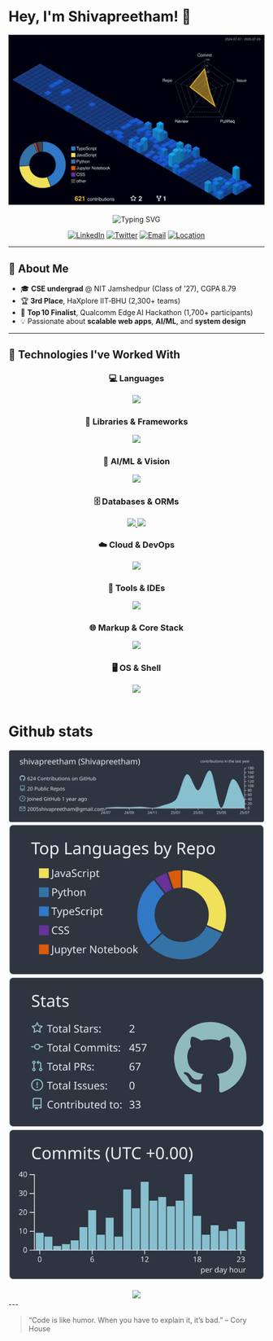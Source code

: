 <!-- ================ HEADER ================ -->
# Hey, I'm Shivapreetham! 👋 

<div align="center">
  <img src="profile-3d-contrib/profile-night-view.svg" alt="me" width="700px">
</div>

<br/>
<div align="center">
  <img src="https://readme-typing-svg.herokuapp.com?font=Fira+Code&pause=1000&color=00D8FF&center=true&vCenter=true&width=600&lines=Full+Stack+Developer;AI+Enthusiast;NIT+Jamshedpur+CSE;Problem+Solver" alt="Typing SVG" />
</div>

<p align="center">
  <a href="https://linkedin.com/in/shivapreethamofficial"><img src="https://img.shields.io/badge/LinkedIn-0077B5?style=for-the-badge&logo=linkedin&logoColor=white" alt="LinkedIn" /></a>
  <a href="https://twitter.com/tinytroubles"><img src="https://img.shields.io/badge/Twitter-1DA1F2?style=for-the-badge&logo=twitter&logoColor=white" alt="Twitter" /></a>
  <a href="mailto:shivapreethamofficial@gmail.com"><img src="https://img.shields.io/badge/Email-D14836?style=for-the-badge&logo=gmail&logoColor=white" alt="Email" /></a>
  <a href="https://www.google.com/maps/place/Bengaluru,+Karnataka"><img src="https://img.shields.io/badge/Location-Bengaluru-blue?style=for-the-badge&logo=googlemaps&logoColor=white" alt="Location" /></a>
</p>

---

## 🌟 About Me
- 🎓 **CSE undergrad** @ NIT Jamshedpur (Class of ’27), CGPA 8.79  
- 🏆 **3rd Place**, HaXplore IIT‑BHU (2,300+ teams)  
- 🚀 **Top 10 Finalist**, Qualcomm Edge AI Hackathon (1,700+ participants)  
- 💡 Passionate about **scalable web apps**, **AI/ML**, and **system design**  

---
## 🚀 Technologies I've Worked With

<div align="center">

### 💻 Languages
<a href="https://skillicons.dev">
  <img src="https://skillicons.dev/icons?i=js,ts,python,c,cpp" />
</a>

### 🧱 Libraries & Frameworks
<a href="https://skillicons.dev">
  <img src="https://skillicons.dev/icons?i=react,next,tailwind,express,nodejs,vite,npm" />
</a>

### 🧠 AI/ML & Vision
<a href="https://skillicons.dev">
  <img src="https://skillicons.dev/icons?i=opencv" />
</a>

### 🗄️ Databases & ORMs
<a href="https://skillicons.dev">
  <img src="https://skillicons.dev/icons?i=mongo,mysql,postgres,firebase,supabase,redis" />
</a>
<a href="https://skillicons.dev">
  <img src="https://skillicons.dev/icons?i=prisma" />
</a>

### ☁️ Cloud & DevOps
<a href="https://skillicons.dev">
  <img src="https://skillicons.dev/icons?i=vercel,netlify,cloudflare,gcp" />
</a>

### 🧰 Tools & IDEs
<a href="https://skillicons.dev">
  <img src="https://skillicons.dev/icons?i=git,github,vscode,postman,pycharm,figma" />
</a>

### 🌐 Markup & Core Stack
<a href="https://skillicons.dev">
  <img src="https://skillicons.dev/icons?i=html,css,js" />
</a>

### 🖥️ OS & Shell
<a href="https://skillicons.dev">
  <img src="https://skillicons.dev/icons?i=windows,ubuntu,powershell" />
</a>

</div>

<br/>

# Github stats
<div align="center">
  <img src="profile-summary-card-output/nord_dark/0-profile-details.svg" alt="me" width="685px">
  <img src="profile-summary-card-output/nord_dark/1-repos-per-language.svg" alt="me" width="">
  <img src="profile-summary-card-output/nord_dark/3-stats.svg" alt="me" width="">
  <img src="profile-summary-card-output/nord_dark/4-productive-time.svg" alt="me" width="">
</div>
<br/>


<div align="center">
<a href="https://github.com/antonkomarev/github-profile-views-counter">
    <img src="https://komarev.com/ghpvc/?username=shivapreetham&style=for-the-badge&base=120">
</a>
</div>
---

> “Code is like humor. When you have to explain it, it’s bad.” – Cory House


